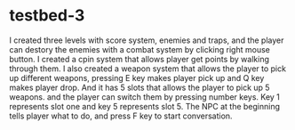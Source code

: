 # testbed-3

I created three levels with score system, enemies and traps, and the player can destory the enemies with a combat system by clicking right mouse button. 
I created a cpin system that allows player get points by walking through them. 
I also created a weapon system that allows the player to pick up different weapons, pressing E key makes player pick up and Q key makes player drop. And it has 5 slots that allows the player to pick up 5 weapons. and the player can switch them by pressing number keys. Key 1 represents slot one and key 5 represents slot 5.
The NPC at the beginning tells player what to do, and press F key to start conversation. 
